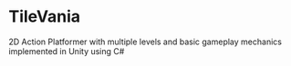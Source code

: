 # TileVania
2D Action Platformer with multiple levels and basic gameplay mechanics implemented in Unity using C#
